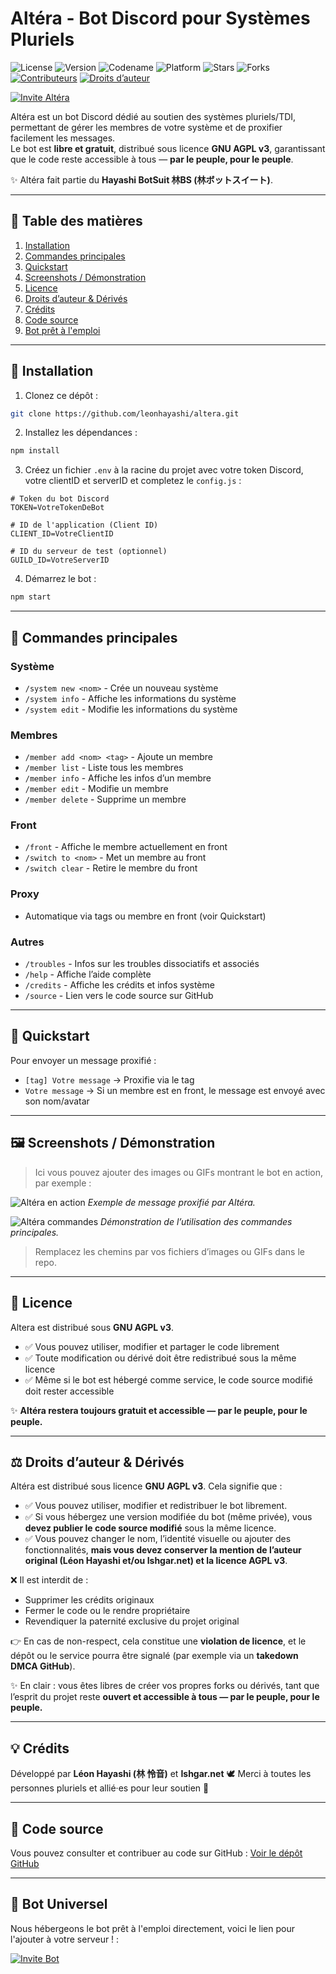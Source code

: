 # Altéra - Bot Discord pour Systèmes Pluriels

![License](https://img.shields.io/badge/License-AGPLv3-blue.svg)
![Version](https://img.shields.io/badge/Version-2.3.8-purple)
![Codename](https://img.shields.io/badge/Codename-noche-black)
![Platform](https://img.shields.io/badge/Platform-Discord-blueviolet)
![Stars](https://img.shields.io/github/stars/leonhayashi/altera?style=flat-square&color=yellow)
![Forks](https://img.shields.io/github/forks/leonhayashi/altera?style=flat-square)
[![Contributeurs](https://img.shields.io/github/contributors/leonhayashi/altera?style=flat-square&color=green)](https://github.com/leonhayashi/altera/graphs/contributors)
[![Droits d’auteur](https://img.shields.io/badge/Droits%20d'auteur-Protégés-red?style=flat-square)](#-droits-dauteur--dérivés)


[![Invite Altéra](https://img.shields.io/badge/Invite%20Altéra-5865F2?style=for-the-badge&logo=discord&logoColor=white)](https://discord.com/oauth2/authorize?client_id=1413781657458053191&scope=bot%20applications.commands&permissions=8)

Altéra est un bot Discord dédié au soutien des systèmes pluriels/TDI, permettant de gérer les membres de votre système et de proxifier facilement les messages.  
Le bot est **libre et gratuit**, distribué sous licence **GNU AGPL v3**, garantissant que le code reste accessible à tous — **par le peuple, pour le peuple**.  

✨ Altéra fait partie du **Hayashi BotSuit 林BS (林ボットスイート)**.

---

## 📑 Table des matières

1. [Installation](#-installation)  
2. [Commandes principales](#-commandes-principales)  
3. [Quickstart](#-quickstart)  
4. [Screenshots / Démonstration](#-screenshots--démonstration)  
5. [Licence](#-licence)
6. [Droits d’auteur & Dérivés](#-droits-dauteur--dérivés)
7. [Crédits](#-crédits)  
8. [Code source](#-code-source)
9. [Bot prêt à l'emploi](#-bot-universel)


---

## 🚀 Installation

1. Clonez ce dépôt :
```bash
git clone https://github.com/leonhayashi/altera.git
````

2. Installez les dépendances :

```bash
npm install
```

3. Créez un fichier `.env` à la racine du projet avec votre token Discord, votre clientID et serverID et completez le `config.js` :

```
# Token du bot Discord
TOKEN=VotreTokenDeBot

# ID de l'application (Client ID)
CLIENT_ID=VotreClientID

# ID du serveur de test (optionnel)
GUILD_ID=VotreServerID
```

4. Démarrez le bot :

```bash
npm start
```

---

## 📝 Commandes principales

### Système

* `/system new <nom>` - Crée un nouveau système
* `/system info` - Affiche les informations du système
* `/system edit` - Modifie les informations du système

### Membres

* `/member add <nom> <tag>` - Ajoute un membre
* `/member list` - Liste tous les membres
* `/member info` - Affiche les infos d’un membre
* `/member edit` - Modifie un membre
* `/member delete` - Supprime un membre

### Front

* `/front` - Affiche le membre actuellement en front
* `/switch to <nom>` - Met un membre au front
* `/switch clear` - Retire le membre du front

### Proxy

* Automatique via tags ou membre en front (voir Quickstart)

### Autres

* `/troubles` - Infos sur les troubles dissociatifs et associés
* `/help` - Affiche l’aide complète
* `/credits` - Affiche les crédits et infos système
* `/source` - Lien vers le code source sur GitHub

---

## 🚀 Quickstart

Pour envoyer un message proxifié :

* `[tag] Votre message` → Proxifie via le tag
* `Votre message` → Si un membre est en front, le message est envoyé avec son nom/avatar

---

## 🖼 Screenshots / Démonstration

> Ici vous pouvez ajouter des images ou GIFs montrant le bot en action, par exemple :

![Altéra en action](./screenshots/front-example.gif)
*Exemple de message proxifié par Altéra.*

![Altéra commandes](./screenshots/commands-example.gif)
*Démonstration de l’utilisation des commandes principales.*

> Remplacez les chemins par vos fichiers d’images ou GIFs dans le repo.

---

## 📜 Licence

Altera est distribué sous **GNU AGPL v3**.

* ✅ Vous pouvez utiliser, modifier et partager le code librement
* ✅ Toute modification ou dérivé doit être redistribué sous la même licence
* ✅ Même si le bot est hébergé comme service, le code source modifié doit rester accessible

✨ **Altéra restera toujours gratuit et accessible — par le peuple, pour le peuple.**

---

## ⚖️ Droits d’auteur & Dérivés

Altéra est distribué sous licence **GNU AGPL v3**. Cela signifie que :

* ✅ Vous pouvez utiliser, modifier et redistribuer le bot librement.  
* ✅ Si vous hébergez une version modifiée du bot (même privée), vous **devez publier le code source modifié** sous la même licence.  
* ✅ Vous pouvez changer le nom, l’identité visuelle ou ajouter des fonctionnalités, **mais vous devez conserver la mention de l’auteur original (Léon Hayashi et/ou Ishgar.net) et la licence AGPL v3**.  

❌ Il est interdit de :  
* Supprimer les crédits originaux  
* Fermer le code ou le rendre propriétaire  
* Revendiquer la paternité exclusive du projet original  

👉 En cas de non-respect, cela constitue une **violation de licence**, et le dépôt ou le service pourra être signalé (par exemple via un **takedown DMCA GitHub**).  

✨ En clair : vous êtes libres de créer vos propres forks ou dérivés, tant que l’esprit du projet reste **ouvert et accessible à tous — par le peuple, pour le peuple.**

---

## 💡 Crédits

Développé par **Léon Hayashi (林 怜音)** et **Ishgar.net** 🕊️
Merci à toutes les personnes pluriels et allié·es pour leur soutien 💜

---

## 📂 Code source

Vous pouvez consulter et contribuer au code sur GitHub :
[Voir le dépôt GitHub](https://github.com/leonhayashi/altera)

---

## 📂 Bot Universel

Nous hébergeons le bot prêt à l'emploi directement, voici le lien pour l'ajouter à votre serveur ! :

[![Invite Bot](https://img.shields.io/badge/Invite%20Altéra-5865F2?style=for-the-badge&logo=discord&logoColor=white)](https://discord.com/oauth2/authorize?client_id=1413781657458053191&scope=bot%20applications.commands&permissions=8)
